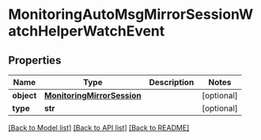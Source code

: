 # MonitoringAutoMsgMirrorSessionWatchHelperWatchEvent

## Properties
Name | Type | Description | Notes
------------ | ------------- | ------------- | -------------
**object** | [**MonitoringMirrorSession**](MonitoringMirrorSession.md) |  | [optional] 
**type** | **str** |  | [optional] 

[[Back to Model list]](../README.md#documentation-for-models) [[Back to API list]](../README.md#documentation-for-api-endpoints) [[Back to README]](../README.md)


